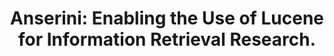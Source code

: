 ---
title: "Anserini: Enabling the Use of Lucene for Information Retrieval Research."
collection: publications
paperurl: 'http://peilin-yang.github.io/files/pub/Yang_etal_SIGIR2017.pdf'
demo: 'http://peilin-yang.github.io/files/slides/SiGIR2017_Anserini.pptx'
code: 'https://github.com/castorini/Anserini'
pubtag: 'tool'
citation: '<strong>Peilin Yang</strong>, Hui Fang and Jimmy Lin. <strong><i>Anserini: Enabling the Use of Lucene for Information Retrieval Research.</i></strong>. In Proceedings of the 40th International ACM SIGIR Conference on Research and Development in Information Retrieval (SIGIR&#39;2017). ACM, New York, NY, USA, 1253-1256.'
bibtex: '<pre>@inproceedings{Yang:2017:AEU:3077136.3080721,<br>
 author = {Yang, Peilin and Fang, Hui and Lin, Jimmy},<br>
 title = {Anserini: Enabling the Use of Lucene for Information Retrieval Research},<br>
 booktitle = {Proceedings of the 40th International ACM SIGIR Conference on Research and Development in Information Retrieval},<br>
 series = {SIGIR &#39;17},<br>
 year = {2017},<br>
 isbn = {978-1-4503-5022-8},<br>
 location = {Shinjuku, Tokyo, Japan},<br>
 pages = {1253--1256},<br>
 numpages = {4},<br>
 url = {http://doi.acm.org/10.1145/3077136.3080721},<br>
 doi = {10.1145/3077136.3080721},<br>
 acmid = {3080721},<br>
 publisher = {ACM},<br>
 address = {New York, NY, USA},<br>
 keywords = {multi-threaded inverted indexing, open-source toolkits, reproducibility, trec test collections},<br>
}
</pre>'
---